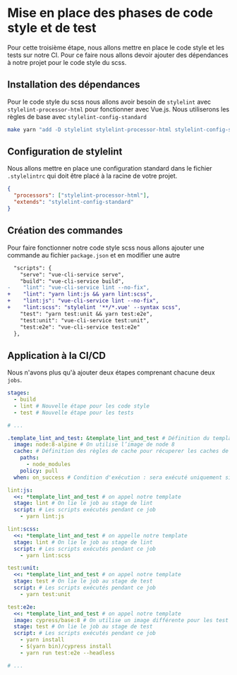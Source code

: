 # Mise en place des phases de code style et de test

Pour cette troisième étape, nous allons mettre en place le code style et les tests sur notre CI. Pour ce faire nous allons devoir ajouter des dépendances à notre projet pour le code style du scss.

## Installation des dépendances

Pour le code style du scss nous allons avoir besoin de `stylelint` avec `stylelint-processor-html` pour fonctionner avec Vue.js.
Nous utiliserons les règles de base avec `stylelint-config-standard`

```bash
make yarn "add -D stylelint stylelint-processor-html stylelint-config-standard"

```

## Configuration de stylelint

Nous allons mettre en place une configuration standard dans le fichier `.stylelintrc` qui doit être placé à la racine de votre projet.

```json
{
  "processors": ["stylelint-processor-html"],
  "extends": "stylelint-config-standard"
}
```

## Création des commandes

Pour faire fonctionner notre code style scss nous allons ajouter une commande au fichier `package.json` et en modifier une autre

```diff
  "scripts": {
    "serve": "vue-cli-service serve",
    "build": "vue-cli-service build",
-    "lint": "vue-cli-service lint --no-fix",
+    "lint": "yarn lint:js && yarn lint:scss",
+    "lint:js": "vue-cli-service lint --no-fix",
+    "lint:scss": "stylelint '**/*.vue' --syntax scss",
    "test": "yarn test:unit && yarn test:e2e",
    "test:unit": "vue-cli-service test:unit",
    "test:e2e": "vue-cli-service test:e2e"
  },
```

## Application à la CI/CD

Nous n'avons plus qu'à ajouter deux étapes comprenant chacune deux `jobs`.

```yaml
stages:
  - build
  - lint # Nouvelle étape pour les code style
  - test # Nouvelle étape pour les tests

# ...

.template_lint_and_test: &template_lint_and_test # Définition du template pour les codes style et les tests
  image: node:8-alpine # On utilise l’image de node 8
  cache: # Définition des règles de cache pour récuperer les caches de l'étape de build
    paths:
      - node_modules
    policy: pull
  when: on_success # Condition d'exécution : sera exécuté uniquement si les jobs de l'étape précédente réussissent

lint:js:
  <<: *template_lint_and_test # on appel notre template
  stage: lint # On lie le job au stage de lint
  script: # Les scripts exécutés pendant ce job
    - yarn lint:js

lint:scss:
  <<: *template_lint_and_test # on appelle notre template
  stage: lint # On lie le job au stage de lint
  script: # Les scripts exécutés pendant ce job
    - yarn lint:scss

test:unit:
  <<: *template_lint_and_test # on appel notre template
  stage: test # On lie le job au stage de test
  script: # Les scripts exécutés pendant ce job
    - yarn test:unit

test:e2e:
  <<: *template_lint_and_test # on appel notre template
  image: cypress/base:8 # On utilise un image différente pour les test e2e. overwrite de l'image de base du template
  stage: test # On lie le job au stage de test
  script: # Les scripts exécutés pendant ce job
    - yarn install
    - $(yarn bin)/cypress install
    - yarn run test:e2e --headless

# ...
```
<!-- TODO: screenshot -->
